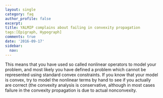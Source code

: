 ```yaml
---
layout: single
category: faq
author_profile: false
excerpt: 
title: YALMIP complains about failing in convexity propagation
tags:[Epigraph, Hypograph]
comments: true
date: '2016-09-17'
sidebar:
  nav:
---
```


This means that you have used so called nonlinear operators to model your problem, and most likely you have defined a problem which cannot be represented using standard convex constraints. If you know that your model is convex, try to model the nonlinear terms by hand to see if you actually are correct (the convexity analysis is conservative, although in most cases failure in the convexity propagation is due to actual nonconvexity.
